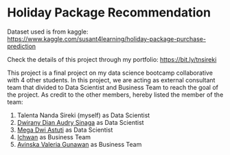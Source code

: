 # Holiday Package Recommendation
Dataset used is from kaggle: https://www.kaggle.com/susant4learning/holiday-package-purchase-prediction

Check the details of this project through my portfolio: https://bit.ly/tnsireki

This project is a final project on my data science bootcamp collaborative with 4 other students. In this project, we are acting as external consultant team that divided to Data Scientist and Business Team to reach the goal of the project. As credit to the other members, hereby listed the member of the team:
1. Talenta Nanda Sireki (myself) as Data Scientist
2. [Dwirany Dian Audry Sinaga](https://www.linkedin.com/in/dwiranydianaudry) as Data Scientist
3. [Mega Dwi Astuti](https://www.linkedin.com/in/megadwia) as Data Scientist
4. [Ichwan](https://www.linkedin.com/in/ichwanerfin) as Business Team
5. [Avinska Valeria Gunawan](https://www.linkedin.com/in/avinska) as Business Team
